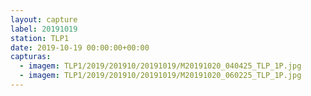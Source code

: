 ```yaml
---
layout: capture
label: 20191019
station: TLP1
date: 2019-10-19 00:00:00+00:00
capturas:
  - imagem: TLP1/2019/201910/20191019/M20191020_040425_TLP_1P.jpg
  - imagem: TLP1/2019/201910/20191019/M20191020_060225_TLP_1P.jpg
---
```

